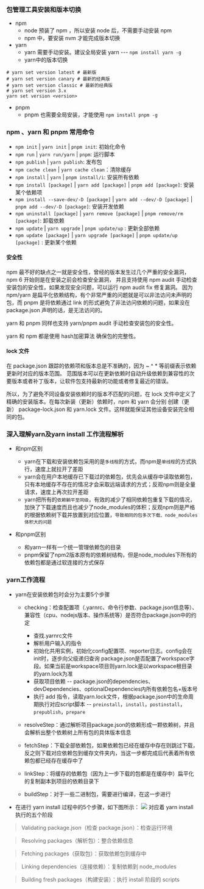 ### 包管理工具安装和版本切换
- npm 
  - node 预装了 npm ，所以安装 node 后，不需要手动安装 npm
  - npm 中，要安装 nvm 才能完成版本切换
- yarn
  - yarn 需要手动安装。建议全局安装 yarn ---  `npm install yarn -g`
  - yarn中的版本切换
```
# yarn set version latest # 最新版
# yarn set version canary # 最新的经典版
# yarn set version classic # 最新的经典版
# yarn set version 3.x
yarn set version <version>
```
- pnpm
  - pnpm 也需要全局安装，才能使用 `npm install pnpm -g`

### npm 、yarn 和 pnpm 常用命令
- `npm init` | `yarn init` | `pnpm init`: 初始化命令
- `npm run` | `yarn run/yarn` | `pnpm`: 运行脚本
- `npm publish` | `yarn publish`: 发布包
- `npm cache clean` | `yarn cache clean`：清除缓存
- `npm install` | `yarn` | `pnpm install/i`: 安装所有依赖
- `npm install [package]` | `yarn add [package]` | `pnpm add [package]`: 安装某个依赖项
- `npm install --save-dev/-D [package]` | `yarn add --dev/-D [package]` | `pnpm add --dev/-D [package]`: 安装开发依赖
- `npm uninstall [package]` | `yarn remove [package]` | `pnpm remove/rm [package]`: 卸载依赖
- `npm update` | `yarn upgrade` | `pnpm update/up` : 更新全部依赖
- `npm update [package]` | `yarn upgrade [package]` | `pnpm update/up [package]` : 更新某个依赖

#### 安全性
npm 最不好的缺点之一就是安全性，曾经的版本发生过几个严重的安全漏洞， npm 6 开始则是在安装之前会检查安全漏洞，
并且支持使用 npm audit 手动检查安装包的安全性，如果发现安全问题，可以运行 npm audit fix 修复漏洞。
因为 npm/yarn 是扁平化依赖结构，有个非常严重的问题就是可以非法访问未声明的包，而 pnpm 是将依赖通过 link 的形式避免了非法访问依赖的问题，如果没在 package.json 声明的话，是无法访问的。

yarn 和 pnpm 同样也支持 yarn/pnpm audit 手动检查安装包的安全性。

yarn 和 npm 都是使用 hash加密算法 确保包的完整性。

#### lock 文件
在 package.json 跟踪的依赖项和版本总是不准确的，因为 ~ ^ * 等前缀表示依赖更新时对应的版本范围。
范围版本可以在更新依赖时自动升级依赖到兼容性的次要版本或者补丁版本，让软件包支持最新的功能或者修复最近的错误。

所以，为了避免不同设备安装依赖时的版本不匹配的问题，在 lock 文件中定义了精确的安装版本。在每次新装（更新）依赖时，npm 和 yarn 会分别
创建（更新） package-lock.json 和 yarn.lock 文件。这样就能保证其他设备安装完全相同的包。

### 深入理解yarn及yarn install 工作流程解析
- 和npm区别
  - yarn在下载和安装依赖包采用的是`多线程`的方式，而npm是`单线程`的方式执行，速度上就拉开了差距
  - yarn会在用户本地缓存已下载过的依赖包，优先会从缓存中读取依赖包，只有本地缓存不存在的情况才会采取远端请求的方式；反观npm则是全量请求，速度上再次拉开差距
  - yarn把所有的`依赖躺平至同级`，有效的减少了相同依赖包重复下载的情况，加快了下载速度而且也减少了node_modules的体积；反观npm则是严格的根据依赖树下载并放置到对应位置，`导致相同的包多次下载、node_modules体积大的问题`

- 和pnpm区别
  - 和yarn一样有一个统一管理依赖包的目录
  - pnpm保留了npm2版本原有的依赖树结构，但是node_modules下所有的依赖包都是通过软连接的方式保存

### yarn工作流程
- yarn在安装依赖包时会分为主要5个步骤
  - checking：检查配置项（.yarnrc、命令行参数、package.json信息等）、兼容性（cpu、nodejs版本、操作系统等）是否符合package.json中的约定
    - 查找.yarnrc文件
    - 解析用户输入的指令
    - 初始化共用实例，初始化config配置项、reporter日志。config会在init时，逐步向父级递归查询 
     package.json是否配置了workspace字段。如果当前是workspace项目则yarn.lock是以workspace根目录 的yarn.lock为准
    - 获取项目依赖 -- package.json的dependencies、devDependencies、optionalDependencies内所有依赖包名+版本号
    - 执行 add 指令，读取yarn.lock文件，根据package.json中的生命周期执行对应script脚本 -- `preinstall`，`install`，`postinstall`，`prepublish`，`prepare`

  - resolveStep：通过解析项目package.json的依赖形成一颗依赖树，并且会解析出整个依赖树上所有包的具体版本信息

  - fetchStep：下载全部依赖包，如果依赖包已经在缓存中存在则跳过下载，反之则下载对应依赖包到缓存文件夹内，当这一步都完成后代表着所有依赖包都已经存在缓存中了

  - linkStep：将缓存的依赖包（因为上一步下载的包都是在缓存中）扁平化的复制副本到项目的依赖目录下

  - buildStep：对于一些二进制包，需要进行编译，在这一步进行

- 在进行 yarn install 过程中的5个步骤，如下图所示：
![](https://lzx-blog.oss-cn-chengdu.aliyuncs.com/yarn-vscode.png)
对应着 yarn install 执行的五个阶段
 > Validating package.json（检查 package.json）：检查运行环境

 > Resolving packages（解析包）：整合依赖信息

> Fetching packages（获取包）：获取依赖包到缓存中

> Linking dependencies（连接依赖）：复制依赖到 node_modules

> Building fresh packages（构建安装）：执行 install 阶段的 scripts